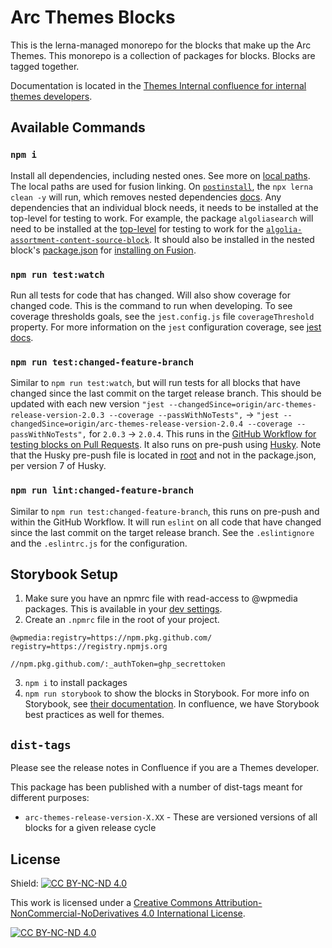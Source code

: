 # Arc Themes Blocks

This is the lerna-managed monorepo for the blocks that make up the Arc Themes. This monorepo is a collection of packages for blocks. Blocks are tagged together.

Documentation is located in the [Themes Internal confluence for internal themes developers](https://arcpublishing.atlassian.net/wiki/spaces/TI/pages/2341405138/Development+Information+Guides).

## Available Commands

### `npm i`

Install all dependencies, including nested ones. See more on [local paths](https://docs.npmjs.com/cli/v7/configuring-npm/package-json#local-paths). The local paths are used for fusion linking. On [`postinstall`](https://docs.npmjs.com/cli/v8/using-npm/scripts#life-cycle-scripts), the `npx lerna clean -y` will run, which removes nested dependencies [docs](https://github.com/lerna/lerna/tree/main/commands/clean#readme). Any dependencies that an individual block needs, it needs to be installed at the top-level for testing to work. For example, the package `algoliasearch` will need to be installed at the [top-level](./package.json) for testing to work for the [`algolia-assortment-content-source-block`](./blocks/algolia-assortment-content-source-block/sources/algolia-assortment.js). It should also be installed in the nested block's [package.json](./blocks/algolia-assortment-content-source-block/package.json) for [installing on Fusion](https://github.com/WPMedia/fusion/blob/master/engine/src/scripts/block-installer.js#L68).

### `npm run test:watch`

Run all tests for code that has changed. Will also show coverage for changed code. This is the command to run when developing. To see coverage thresholds goals, see the `jest.config.js` file `coverageThreshold` property. For more information on the `jest` configuration coverage, see [jest docs](https://jestjs.io/docs/configuration#coveragethreshold-object).

### `npm run test:changed-feature-branch`

Similar to `npm run test:watch`, but will run tests for all blocks that have changed since the last commit on the target release branch. This should be updated with each new version `"jest --changedSince=origin/arc-themes-release-version-2.0.3 --coverage --passWithNoTests",` -> `"jest --changedSince=origin/arc-themes-release-version-2.0.4 --coverage --passWithNoTests",` for `2.0.3` -> `2.0.4`. This runs in the [GitHub Workflow for testing blocks on Pull Requests](./.github/workflows/test-coverage-blocks.yml). It also runs on pre-push using [Husky](https://github.com/typicode/husky#usage). Note that the Husky pre-push file is located in [root](./.husky/pre-push) and not in the package.json, per version 7 of Husky.

### `npm run lint:changed-feature-branch`

Similar to `npm run test:changed-feature-branch`, this runs on pre-push and within the GitHub Workflow. It will run `eslint` on all code that have changed since the last commit on the target release branch. See the `.eslintignore` and the `.eslintrc.js` for the configuration.

## Storybook Setup

1. Make sure you have an npmrc file with read-access to @wpmedia packages. This is available in your [dev settings](https://github.com/settings/tokens).
2. Create an `.npmrc` file in the root of your project.

```.npmrc
@wpmedia:registry=https://npm.pkg.github.com/
registry=https://registry.npmjs.org

//npm.pkg.github.com/:_authToken=ghp_secrettoken
```

3. `npm i` to install packages
4. `npm run storybook` to show the blocks in Storybook. For more info on Storybook, see [their documentation](https://storybook.js.org/docs/react/get-started/introduction). In confluence, we have Storybook best practices as well for themes.

## `dist-tags`

Please see the release notes in Confluence if you are a Themes developer.

This package has been published with a number of dist-tags meant for different purposes:

- `arc-themes-release-version-X.XX` - These are versioned versions of all blocks for a given release cycle

## License

Shield: [![CC BY-NC-ND 4.0][cc-by-shield]][cc-by-nc-nd]

This work is licensed under a
[Creative Commons Attribution-NonCommercial-NoDerivatives 4.0 International License][cc-by-nc-nd].

[![CC BY-NC-ND 4.0][cc-by-image]][cc-by-nc-nd]

[cc-by-nc-nd]: https://creativecommons.org/licenses/by-nc-nd/4.0/
[cc-by-image]: https://licensebuttons.net/l/by-nc-nd/3.0/88x31.png
[cc-by-shield]: https://img.shields.io/badge/License-CC%20BY--NC--ND%204.0-lightgrey.svg

